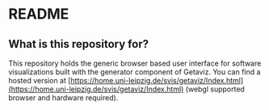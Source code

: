# README #


## What is this repository for?

This repository holds the generic browser based user interface for software visualizations built with the generator component of Getaviz.
You can find a hosted version at [https://home.uni-leipzig.de/svis/getaviz/Index.html](https://home.uni-leipzig.de/svis/getaviz/Index.html) (webgl supported browser and hardware required).
